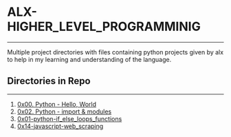 # ALX-HIGHER_LEVEL_PROGRAMMINIG
---

Multiple project directories with files containing python projects given by alx to help in my learning and understanding of the language.

## Directories in Repo
---
1. [0x00. Python - Hello, World](https://github.com/Code-Addict01/alx-higher_level_programming/tree/master/0x00-python-hello_world)
2. [0x02. Python - import & modules](https://github.comm/Code-Addict01/alx-higher_level_programming/tree/master/0x02-python-import_modules)
2. [0x01-python-if_else_loops_functions](https://github.com/Code-Addict01/alx-higher_level_programming/tree/master/0x01-python-if_else_loops_functions)
3. [0x14-javascript-web_scraping](https://github.com/Code-Addict01/alx-higher_level_programming/tree/master/0x14-javascript-web_scrapping)
